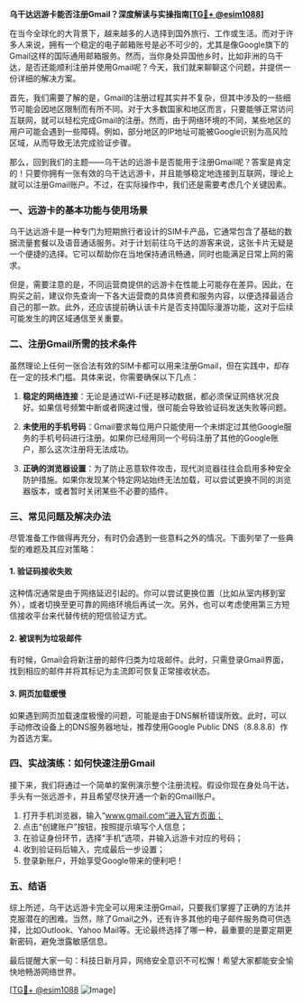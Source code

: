 **乌干达远游卡能否注册Gmail？深度解读与实操指南[[TG💪+ @esim1088](https://t.me/s/esim1088)]**

在当今全球化的大背景下，越来越多的人选择到国外旅行、工作或生活。而对于许多人来说，拥有一个稳定的电子邮箱账号是必不可少的，尤其是像Google旗下的Gmail这样的国际通用邮箱服务。然而，当你身处异国他乡时，比如非洲的乌干达，是否还能顺利注册并使用Gmail呢？今天，我们就来聊聊这个问题，并提供一份详细的解决方案。

首先，我们需要了解的是，Gmail的注册过程其实并不复杂，但其中涉及的一些细节可能会因地区限制而有所不同。对于大多数国家和地区而言，只要能够正常访问互联网，就可以轻松完成Gmail的注册。然而，由于网络环境的不同，某些地区的用户可能会遇到一些障碍。例如，部分地区的IP地址可能被Google识别为高风险区域，从而导致无法完成验证步骤。

那么，回到我们的主题——乌干达的远游卡是否能用于注册Gmail呢？答案是肯定的！只要你拥有一张有效的乌干达远游卡，并且能够稳定地连接到互联网，理论上就可以注册Gmail账户。不过，在实际操作中，我们还是需要考虑几个关键因素。

### **一、远游卡的基本功能与使用场景**

乌干达远游卡是一种专门为短期旅行者设计的SIM卡产品，它通常包含了基础的数据流量套餐以及语音通话服务。对于计划前往乌干达的游客来说，这张卡片无疑是一个便捷的选择。它可以帮助你在当地保持通讯畅通，同时也能满足日常上网的需求。

但是，需要注意的是，不同运营商提供的远游卡在性能上可能存在差异。因此，在购买之前，建议你先查询一下各大运营商的具体资费和服务内容，以便选择最适合自己的那一款。此外，还应该提前确认该卡片是否支持国际漫游功能，这对于后续可能发生的跨区域通信至关重要。

### **二、注册Gmail所需的技术条件**

虽然理论上任何一张合法有效的SIM卡都可以用来注册Gmail，但在实践中，却存在一定的技术门槛。具体来说，你需要确保以下几点：

1. **稳定的网络连接**：无论是通过Wi-Fi还是移动数据，都必须保证网络状况良好。如果信号频繁中断或者网速过慢，很可能会导致验证码发送失败等问题。
   
2. **未使用的手机号码**：Gmail要求每位用户只能使用一个未绑定过其他Google服务的手机号码进行注册。如果你已经用同一个号码注册了其他的Google账户，那么这次注册将无法成功。

3. **正确的浏览器设置**：为了防止恶意软件攻击，现代浏览器往往会启用多种安全防护措施。如果你发现某个特定网站始终无法加载，可以尝试更换不同的浏览器版本，或者暂时关闭某些不必要的插件。

### **三、常见问题及解决办法**

尽管准备工作做得再充分，有时仍会遇到一些意料之外的情况。下面列举了一些典型的难题及其应对策略：

#### **1. 验证码接收失败**
这种情况通常是由于网络延迟引起的。你可以尝试更换位置（比如从室内移到室外），或者切换至更可靠的网络环境后再试一次。另外，也可以考虑使用第三方短信接收平台来代替传统的短信验证方式。

#### **2. 被误判为垃圾邮件**
有时候，Gmail会将新注册的邮件归类为垃圾邮件。此时，只需登录Gmail界面，找到相应的邮件并将其标记为主流即可恢复正常接收状态。

#### **3. 网页加载缓慢**
如果遇到网页加载速度极慢的问题，可能是由于DNS解析错误所致。此时，可以手动修改设备上的DNS服务器地址，推荐使用Google Public DNS（8.8.8.8）作为首选方案。

### **四、实战演练：如何快速注册Gmail**

接下来，我们将通过一个简单的案例演示整个注册流程。假设你现在身处乌干达，手头有一张远游卡，并且希望尽快开通一个新的Gmail账户。

1. 打开手机浏览器，输入“www.gmail.com”进入官方页面；
2. 点击“创建账户”按钮，按照提示填写个人信息；
3. 在验证身份环节，选择“手机”选项，并输入远游卡对应的号码；
4. 收到验证码后输入，完成最后一步设置；
5. 登录新账户，开始享受Google带来的便利吧！

### **五、结语**

综上所述，乌干达远游卡完全可以用来注册Gmail，只要我们掌握了正确的方法并克服潜在的困难。当然，除了Gmail之外，还有许多其他的电子邮件服务商可供选择，比如Outlook、Yahoo Mail等。无论最终选择了哪一种，最重要的是要定期更新密码，避免泄露敏感信息。

最后提醒大家一句：科技日新月异，网络安全意识不可松懈！希望大家都能安全愉快地畅游网络世界。

[[TG💪+ @esim1088](https://t.me/s/esim1088) ![Image](https://i.postimg.cc/4NQfJmqS/Snipaste-2025-05-13-00-14-12.png)]
